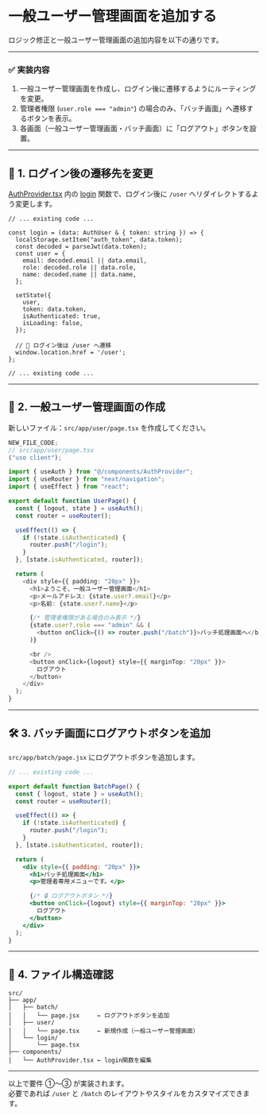 # 一般ユーザー管理画面を追加する

ロジック修正と一般ユーザー管理画面の追加内容を以下の通りです。

---

### ✅ 実装内容

1. 一般ユーザー管理画面を作成し、ログイン後に遷移するようにルーティングを変更。
2. 管理者権限 (`user.role === "admin"`) の場合のみ、「バッチ画面」へ遷移するボタンを表示。
3. 各画面（一般ユーザー管理画面・バッチ画面）に「ログアウト」ボタンを設置。

---

## 🔧 1. ログイン後の遷移先を変更

[AuthProvider.tsx](file://d:\nextjs_orgchart_api\src\components\AuthProvider.tsx) 内の [login](file://d:\nextjs_orgchart_api\src\components\AuthProvider.tsx#L73-L88) 関数で、ログイン後に `/user` へリダイレクトするよう変更します。

```typescript|CODE_EDIT_BLOCK|d:\nextjs_orgchart_api\src\components\AuthProvider.tsx
// ... existing code ...

const login = (data: AuthUser & { token: string }) => {
  localStorage.setItem("auth_token", data.token);
  const decoded = parseJwt(data.token);
  const user = {
    email: decoded.email || data.email,
    role: decoded.role || data.role,
    name: decoded.name || data.name,
  };

  setState({
    user,
    token: data.token,
    isAuthenticated: true,
    isLoading: false,
  });

  // 🔹 ログイン後は /user へ遷移
  window.location.href = '/user';
};

// ... existing code ...
```

---

## 📄 2. 一般ユーザー管理画面の作成

新しいファイル：`src/app/user/page.tsx` を作成してください。

```typescript
NEW_FILE_CODE;
// src/app/user/page.tsx
("use client");

import { useAuth } from "@/components/AuthProvider";
import { useRouter } from "next/navigation";
import { useEffect } from "react";

export default function UserPage() {
  const { logout, state } = useAuth();
  const router = useRouter();

  useEffect(() => {
    if (!state.isAuthenticated) {
      router.push("/login");
    }
  }, [state.isAuthenticated, router]);

  return (
    <div style={{ padding: "20px" }}>
      <h1>ようこそ、一般ユーザー管理画面</h1>
      <p>メールアドレス: {state.user?.email}</p>
      <p>名前: {state.user?.name}</p>

      {/* 管理者権限がある場合のみ表示 */}
      {state.user?.role === "admin" && (
        <button onClick={() => router.push("/batch")}>バッチ処理画面へ</button>
      )}

      <br />
      <button onClick={logout} style={{ marginTop: "20px" }}>
        ログアウト
      </button>
    </div>
  );
}
```

---

## 🛠️ 3. バッチ画面にログアウトボタンを追加

`src/app/batch/page.jsx` にログアウトボタンを追加します。

```jsx|CODE_EDIT_BLOCK|d:\nextjs_orgchart_api\src\app\batch\page.jsx
// ... existing code ...

export default function BatchPage() {
  const { logout, state } = useAuth();
  const router = useRouter();

  useEffect(() => {
    if (!state.isAuthenticated) {
      router.push("/login");
    }
  }, [state.isAuthenticated, router]);

  return (
    <div style={{ padding: "20px" }}>
      <h1>バッチ処理画面</h1>
      <p>管理者専用メニューです。</p>

      {/* 🔒 ログアウトボタン */}
      <button onClick={logout} style={{ marginTop: "20px" }}>
        ログアウト
      </button>
    </div>
  );
}
```

---

## 📁 4. ファイル構造確認

```
src/
├── app/
│   ├── batch/
│   │   └── page.jsx     ← ログアウトボタンを追加
│   ├── user/
│   │   └── page.tsx     ← 新規作成（一般ユーザー管理画面）
│   └── login/
│       └── page.tsx
├── components/
│   └── AuthProvider.tsx ← login関数を編集
```

---

以上で要件 ①〜③ が実装されます。  
必要であれば `/user` と `/batch` のレイアウトやスタイルをカスタマイズできます。
